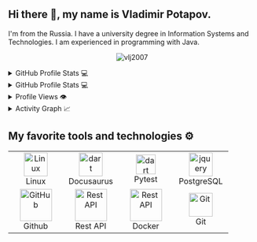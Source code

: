 ## Hi there 👋, my name is Vladimir Potapov.
I'm from the Russia.
I have a university degree in Information Systems and Technologies. I am experienced in programming with Java.

<!-- count -->
<p align="center"> <img src="https://komarev.com/ghpvc/?username=vlj2007&label=Profile%20views&style=flat-square&abbreviated=true" alt="vlj2007" /> </p>




<details>
  <summary>GitHub Profile Stats 💻</summary>
  <br/>
    <a href="https://github.com/vlj2007?tab=repositories"><img alt="vlj2007's Github Stats" src="https://github-readme-stats.vercel.app/api/?username=vlj2007
                                                            &show_icons=reviews,discussions_started,discussions_answered,prs_merged,prs_merged_percentage
                                                            &show_icons=true
                                                            &count_private=true
                                                            &theme=transparent
                                                            &hide_border=true
                                                            &bg_color=fff
                                                            &title_color=00000000
                                                            &icon_color=00000000" height="192px"/></a>
  
  <a href="https://github.com/vlj2007?tab=repositories"><img alt="vlj2007's Top Languages" src="https://github-readme-stats.vercel.app/api/top-langs/?username=vlj2007
                                                          &langs_count=8
                                                          &layout=donut
                                                          &theme=transparent
                                                          &hide_border=true                                                   
                                                          &title_color=000
                                                          &icon_color=000
                                                          &card_width=320
                                                          &size_weight=0.5
                                                          &count_weight=0.5
                                                          &show_icons=true
                                                          &bg_color=00000000
                                                          &hide=Jupyter%20Notebook" height="192px"/></a>
  <br/>
</details>


<details>
  <summary>GitHub Profile Stats 💻</summary>
  <br/>
<a href="https://github.com/vlj2007?tab=repositories">
  <img height=300 align="center" src="https://github-readme-stats.vercel.app/api?username=vlj2007
    &show=reviews,discussions_started,discussions_answered,prs_merged,prs_merged_percentage
    &show_icons=true
    &theme=transparent
    &bg_color=00000000" height="192px" />
</a>
  
<a href="https://github.com/vlj2007?tab=repositories">
  <img height=300 align="center" src="https://github-readme-stats.vercel.app/api/top-langs?username=vlj2007
    &layout=donut
    &langs_count=8
    &card_width=320
    &size_weight=0.5
    &count_weight=0.5
    &show_icons=true
    &theme=transparent
    &bg_color=00000000" height="192px"/>
</a>
 <br/>
</details>



<details>
  <summary>Profile Views 👁️</summary>
  <br/>
  <img src="https://komarev.com/ghpvc/?username=vlj2007&label=PROFILE+VIEWS&style=for-the-badge&color=brightgreen">
</details>


<details>
  <summary>Activity Graph 📈</summary>
  <br/>

[![Ashutosh's github activity graph](https://github-readme-activity-graph.vercel.app/graph?username=vlj2007&bg_color=ffffff&color=000000&line=04e61b&point=403d3d&area=true&hide_border=true)](https://github.com/ashutosh00710/github-readme-activity-graph)

</details>



<!--
<details>
  <summary>Wakatime ⏳</summary>
  <br/>
  <img src="https://wakatime.com/share/@vlj2007/d6dcb7a2-5e70-49f5-ae5c-39405f92ffb3.png">
  <br/>
  <br/>
  <br/>

  <img src="https://wakatime.com/share/@vlj2007/b43da924-55df-4315-897d-e4dd9fb798f9.png">
</details>
-->


## My favorite tools and technologies ⚙️







<table>
  <tr>
    <td align="center" width="96">
     <img src="https://skillicons.dev/icons?i=linux" width="48" height="48" alt="Linux" />
      <br>Linux
    </td>
    <td align="center" width="96">
      <img src="https://docusaurus.io/img/docusaurus_keytar.svg" width="48" height="48" alt="dart" />
      <br>Docusaurus
    </td>
    <td align="center" width="96">
        <img src="https://bruhin.software/img/logos/pytest.svg" width="40" height="40" alt="dart" />
      <br>Pytest
    </td>
    </td>
        <td align="center" width="96">
        <img src="https://skillicons.dev/icons?i=postgres" width="48" height="48" alt="jquery" />
      <br>PostgreSQL
    </td>

    
  </tr>
  
 <tr>
   <td align="center" width="96">
        <img src="https://techstack-generator.vercel.app/github-icon.svg" width="65" height="65" alt="GitHub" />
      <br>Github
    </td>
    <td align="center" width="96">
        <img src="https://techstack-generator.vercel.app/restapi-icon.svg" width="65" height="65" alt="Rest API" />
      <br>Rest API
    </td>
          <td align="center" width="96">
        <img src="https://techstack-generator.vercel.app/docker-icon.svg" width="65" height="65" alt="Rest API" />
      <br>Docker
    </td>
    <td align="center" width="96">
        <img src="https://skillicons.dev/icons?i=git" width="48" height="48" alt="Git" />
      <br>Git
    </td>


   
 </tr>
 
</table>
